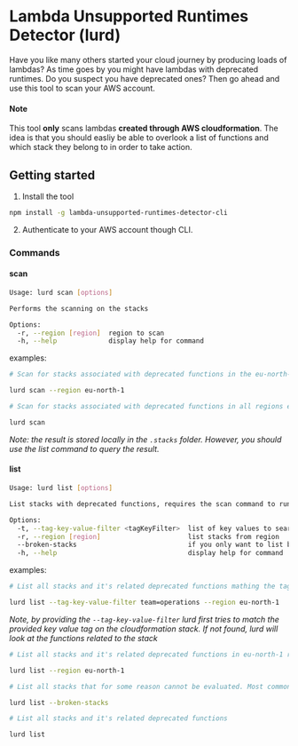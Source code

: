 # Lambda Unsupported Runtimes Detector (lurd)

Have you like many others started your cloud journey by producing loads of lambdas? As time goes by you might have lambdas with deprecated runtimes. Do you suspect you have deprecated ones? Then go ahead and use this tool to scan your AWS account.

#### Note
This tool **only** scans lambdas **created through AWS cloudformation**. The idea is that you should easliy be able to overlook a list of functions and which stack they belong to in order to take action.

## Getting started

1. Install the tool

```bash
npm install -g lambda-unsupported-runtimes-detector-cli
```

2. Authenticate to your AWS account though CLI.

### Commands

#### scan

```bash
Usage: lurd scan [options]

Performs the scanning on the stacks

Options:
  -r, --region [region]  region to scan
  -h, --help             display help for command
```

examples:

```bash
# Scan for stacks associated with deprecated functions in the eu-north-1 region

lurd scan --region eu-north-1

```

```bash
# Scan for stacks associated with deprecated functions in all regions enabled in the account

lurd scan

```

*Note: the result is stored locally in the `.stacks` folder. However, you should use the list command to query the result.*

#### list

```bash
Usage: lurd list [options]

List stacks with deprecated functions, requires the scan command to run first

Options:
  -t, --tag-key-value-filter <tagKeyFilter>  list of key values to search for in tags
  -r, --region [region]                      list stacks from region
  --broken-stacks                            if you only want to list broken stacks
  -h, --help                                 display help for command
```

examples:

```bash
# List all stacks and it's related deprecated functions mathing the tag "team: operations" in eu-north-1 region

lurd list --tag-key-value-filter team=operations --region eu-north-1

```

*Note, by providing the `--tag-key-value-filter` lurd first tries to match the provided key value tag on the cloudformation stack. If not found, lurd will look at the functions related to the stack*

```bash
# List all stacks and it's related deprecated functions in eu-north-1 region

lurd list --region eu-north-1

```

```bash
# List all stacks that for some reason cannot be evaluated. Most commonly is that there's a drift where the lambda has been deleted manually but the stack has not been updated.

lurd list --broken-stacks

```

```bash
# List all stacks and it's related deprecated functions

lurd list

```

